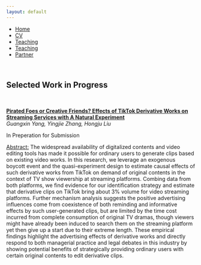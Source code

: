 ```yaml
---
layout: default
---  
```

 
 <ul>
 <li><a href="./">Home</a></li>
 <li><a href="./assets/files/CV.pdf">CV</a></li>
  <li><a href="./research.html">Teaching</a></li>
 <li><a href="./teaching.html">Teaching</a></li>
 <li><a href="https://siyiyu.com">Partner</a></li>
 </ul>

<br>

<div>
<h2>Selected Work in Progress</h2>
<br>
 
<ins>**Pirated Foes or Creative Friends? Effects of TikTok Derivative Works on Streaming Services with A Natural Experiment**</ins> <br>
_Guangxin Yang, Yingjie Zhang, Hongju Liu_
  
In Preperation for Submission
  
<ins>Abstract:</ins> The widespread availability of digitalized contents and video editing tools has made it possible for ordinary users to generate clips based on existing video works. 
  In this research, we leverage an exogenous boycott event and the quasi-experiment design to estimate causal effects of such derivative works from TikTok on demand of original contents in the context of TV show viewership at streaming platforms. 
  Combing data from both platforms, we find evidence for our identification strategy and estimate that derivative clips on TikTok bring about 3% volume for video streaming platforms. 
  Further mechanism analysis suggests the positive advertising influences come from coexistence of both reminding and informative effects by such user-generated clips, 
  but are limited by the time cost incurred from complete consumption of original TV dramas, though viewers might have already been induced to search them on the streaming platform yet then give up a start due to their extreme length. 
  These empirical findings highlight the advertising effects of derivative works and directly respond to both managerial practice and legal debates in this industry by showing potential benefits of strategically providing ordinary users with certain original contents to edit derivative clips.
  
  

</div>
